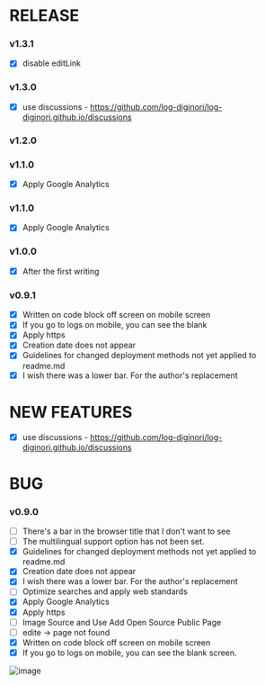 # RELEASE
### v1.3.1
- [x] disable editLink

### v1.3.0
- [x] use discussions - https://github.com/log-diginori/log-diginori.github.io/discussions

### v1.2.0

### v1.1.0
- [x] Apply Google Analytics

### v1.1.0
- [x] Apply Google Analytics

### v1.0.0
- [x] After the first writing

### v0.9.1
- [x] Written on code block off screen on mobile screen
- [x] If you go to logs on mobile, you can see the blank 
- [x] Apply https
- [x] Creation date does not appear
- [x] Guidelines for changed deployment methods not yet applied to readme.md
- [x] I wish there was a lower bar. For the author's replacement

# NEW FEATURES
- [x] use discussions - https://github.com/log-diginori/log-diginori.github.io/discussions

# BUG
### v0.9.0
- [ ] There's a bar in the browser title that I don't want to see
- [ ] The multilingual support option has not been set.
- [x] Guidelines for changed deployment methods not yet applied to readme.md
- [x] Creation date does not appear
- [x] I wish there was a lower bar. For the author's replacement
- [ ] Optimize searches and apply web standards
- [x] Apply Google Analytics
- [x] Apply https
- [ ] Image Source and Use Add Open Source Public Page
- [ ] edite -> page not found
- [x] Written on code block off screen on mobile screen
- [x] If you go to logs on mobile, you can see the blank screen.

![image](https://user-images.githubusercontent.com/10396850/204098107-a5384d08-fc65-4341-9a19-4b23a0eb3d71.png)

